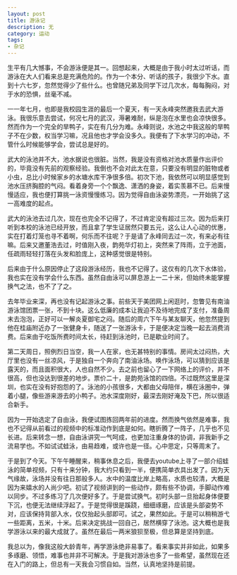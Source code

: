 ```yaml
---
layout: post
title: 游泳记
description: 无
category: 运动
tags: 
- 杂记
---
```


生平有几大憾事，不会游泳便是其一。回想起来，大概是由于我小时太过听话，而游泳在大人们看来总是充满危险的。作为一个本分、听话的孩子，我很少下水。直到十六七岁，忽然觉得少了些什么。也曾随兄弟及同学下过几次水，每每胸闷，对于水的恐惧，丝毫不减。

一一年七月，也即是我校园生涯的最后一个夏天，有一天永峰突然邀我去武大游泳。我很乐意去尝试，何况七月的武汉，溽暑难耐，纵是泡在水里也会凉快很多。然而作为一个完全的旱鸭子，实在有几分为难。永峰则说，水池之中我这般的旱鸭子不在少数，权当学习嘛，况且他也才学会没多久。我便有了下水学习的冲动，不管什么时候能够学会，尝试总是好的。

武大的泳池并不大，池水据说也很脏。当然，我是没有资格对池水质量作出评价的，毕竟没有先前的观察经验。我倒也不会对此太在意，只要没有明显的脏物或者小虫，总比小时候家乡的水塘水库干净很多倍。初次下池，我依然可以明显感觉到池水压挤胸腔的气闷。看着身旁一个个飘逸、潇洒的身姿，着实羡慕不已。后来慢慢适应，我也便打算挑一泳资慢慢练习。因为觉得自由泳姿势漂亮，一开始挑了这一高难度的起点。

武大的泳池去过几次，现在也完全不记得了，不过肯定没有超过三次。因为后来打听到本校的泳池已经开放，而且拿了学生证居然只要五元，这么让人心动的优惠，实在打着灯笼也寻不着啊，何乐而不往呢？于是请了永峰同去过一次，有来必有往嘛。后来又邀董浩去过，时值刚入夜，韵苑华灯初上，突然来了阵雨，立于池面，任疏雨轻轻打落在头发和脸庞上，这种感觉很是特别。

后来由于什么原因停止了这段游泳经历，我也不记得了。这仅有的几次下水体验，我也实在没有学会什么东西。虽然自由泳可以屏息游上一二十米，但始终未能掌握换气之法，也不了了之。

去年毕业来深，再也没有记起游泳之事。前些天于美团网上闲逛时，忽瞥见有南油游泳馆团票一张，不到十块。这么低廉的成本让我迫不及待地完成了支付，准备周末去泡泡，正好可以一解炎夏御宅之闷。随后的周六下午与某友聊天，他忽然提到他在桂庙附近办了一张健身卡，随送了一张游泳卡，于是便决定当晚一起去消费消费。后来由于吃饭所费时间太长，待赶到泳池时，已是歇业时间了。

第二天周日，照例烈日当空，我一人在家，也无甚特别的事情。房间太过闷热，大厅里也没有一丝凉风，于是独自一个奔向了南油泳场。唤作泳场，可以猜到应该是露天的，而且面积很大，人也自然不少。去之前也留心了一下网络上的评价，并不很高，但也没达到很差的地步。票价二十，是韵苑泳馆的四倍。不过既然这里是深圳，也实在没有好抱怨的了。泳池的小孩很多，大都由父母陪伴，横在泳圈中，弹着小腿，像些游来游去的小鸭子。池水深度刚好，最深去刚好淹及下巴，所以很适合新手。

因为一开始选定了自由泳，我便试图拣回两年前的进度。然而换气依然是难事，我也不记得从前看过的视频中的标准动作到底是如何。瞎折腾了一阵子，几乎也不见长进。后来转念一想，自由泳讲究一气呵成，也更加注重身体的协调，非我新手之流易学也。不如试试蛙泳，由易趋难，或许也是一径。心中思定，只等周末了。

于是到了今天。下午午睡醒来，稍事休息之后，我便去youtube上寻了一部介绍蛙泳的简单视频，只有十来分钟，我大约只看到一半，便携简单衣具出发了。因为天气缘故，泳场并没有往日那般多人。水中的温度比岸上略高，水质也较清，大概是因为来嬉水的人尚少吧。初试了视频讲到的一些动作，颇有些不协调，手脚动作难以同步。不过多练习了几次便好多了。于是尝试换气。初时头部一旦抬起身体便要下沉，也便无法继续浮起了。于是觉得很是蹊跷，细细琢磨，应该是头部姿势不对，应该保持背部入水，仅仅抬起头部即可。试之，果然如此。于是可以稍稍游弋一些距离，五米，十米。后来决定挑战一回自己，居然横穿了泳池。这大概也是我学游泳以来的最大成就了。虽然在最后一两米狼狈至极，但总算是坚持到底。

我总以为，像我这般大龄青年，再学游泳绝非易事了。看来事实并非如此，如果多多琢磨、领悟，难事也并非不可解决。于是我对游泳也多了一些希望，虽然现在还在入门的路上，但总有一天我会习惯自如。当然，认真地坚持是前提。









